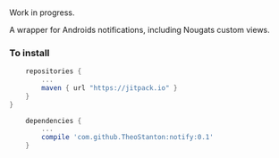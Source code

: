 ###

Work in progress. 

A wrapper for Androids notifications, including Nougats custom views.


### To install 

```gradle
    repositories {
        ...
        maven { url "https://jitpack.io" }
    }
}
```

```gradle
    dependencies {
        ...
        compile 'com.github.TheoStanton:notify:0.1'
    }
```